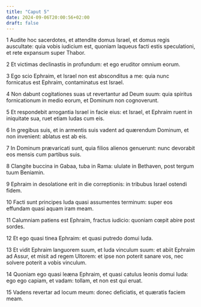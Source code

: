 ```yaml
---
title: "Caput 5"
date: 2024-09-06T20:00:56+02:00
draft: false
---
```



1 Audite hoc sacerdotes, et attendite domus Israel, et domus regis auscultate: quia vobis iudicium est, quoniam laqueus facti estis speculationi, et rete expansum super Thabor.

2 Et victimas declinastis in profundum: et ego eruditor omnium eorum.

3 Ego scio Ephraim, et Israel non est absconditus a me: quia nunc fornicatus est Ephraim, contaminatus est Israel.

4 Non dabunt cogitationes suas ut revertantur ad Deum suum: quia spiritus fornicationum in medio eorum, et Dominum non cognoverunt.

5 Et respondebit arrogantia Israel in facie eius: et Israel, et Ephraim ruent in iniquitate sua, ruet etiam Iudas cum eis.

6 In gregibus suis, et in armentis suis vadent ad quærendum Dominum, et non invenient: ablatus est ab eis.

7 In Dominum prævaricati sunt, quia filios alienos genuerunt: nunc devorabit eos mensis cum partibus suis.

8 Clangite buccina in Gabaa, tuba in Rama: ululate in Bethaven, post tergum tuum Beniamin.

9 Ephraim in desolatione erit in die correptionis: in tribubus Israel ostendi fidem.

10 Facti sunt principes Iuda quasi assumentes terminum: super eos effundam quasi aquam iram meam.

11 Calumniam patiens est Ephraim, fractus iudicio: quoniam cœpit abire post sordes.

12 Et ego quasi tinea Ephraim: et quasi putredo domui Iuda.

13 Et vidit Ephraim languorem suum, et Iuda vinculum suum: et abiit Ephraim ad Assur, et misit ad regem Ultorem: et ipse non poterit sanare vos, nec solvere poterit a vobis vinculum.

14 Quoniam ego quasi leæna Ephraim, et quasi catulus leonis domui Iuda: ego ego capiam, et vadam: tollam, et non est qui eruat.

15 Vadens revertar ad locum meum: donec deficiatis, et quæratis faciem meam.

